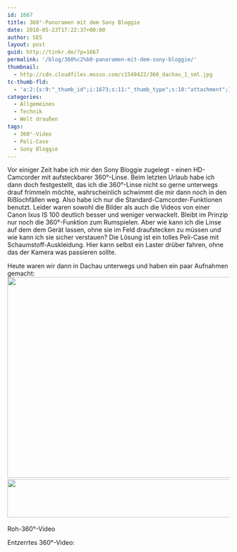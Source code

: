 ```yaml
---
id: 1667
title: 360°-Panoramen mit dem Sony Bloggie
date: 2010-05-23T17:22:37+00:00
author: SES
layout: post
guid: http://tinkr.de/?p=1667
permalink: '/blog/360%c2%b0-panoramen-mit-dem-sony-bloggie/'
thumbnail:
  - http://cdn.cloudfiles.mosso.com/c1549422/360_dachau_1_sml.jpg
tc-thumb-fld:
  - 'a:2:{s:9:"_thumb_id";i:1673;s:11:"_thumb_type";s:10:"attachment";}'
categories:
  - Allgemeines
  - Technik
  - Welt draußen
tags:
  - 360°-Video
  - Peli-Case
  - Sony Bloggie
---
```

Vor einiger Zeit habe ich mir den Sony Bloggie zugelegt - einen HD-Camcorder mit aufsteckbarer 360°-Linse.
Beim letzten Urlaub habe ich dann doch festgestellt, das ich die 360°-Linse nicht so gerne unterwegs drauf frimmeln möchte, wahrscheinlich schwimmt die mir dann noch in den Rißlochfällen weg.
Also habe ich nur die Standard-Camcorder-Funktionen benutzt. Leider waren sowohl die Bilder als auch die Videos von einer Canon Ixus IS 100 deutlich besser und weniger verwackelt. Bleibt im Prinzip nur noch die 360°-Funktion zum Rumspielen. Aber wie kann ich die Linse auf dem dem Gerät lassen, ohne sie im Feld draufstecken zu müssen und wie kann ich sie sicher verstauen?
Die Lösung ist ein tolles Peli-Case mit Schaumstoff-Auskleidung. Hier kann selbst ein Laster drüber fahren, ohne das der Kamera was passieren sollte.

Heute waren wir dann in Dachau unterwegs und haben ein paar Aufnahmen gemacht:
<img loading="lazy" src="/assets/2010/05/360_dachau_1.jpg" alt="" title="360° Panorama - Dachau Altstadt" width="606" height="455" class="alignnone size-full wp-image-1670" srcset="/assets/2010/05/360_dachau_1.jpg 606w, /assets/2010/05/360_dachau_1-300x225.jpg 300w" sizes="(max-width: 606px) 100vw, 606px" />
[<img loading="lazy" src="/assets/2010/05/360_dachau_2.jpg" alt="" title="360° Panorama - Dachau Altstadt entzerrt" width="606" height="87" class="alignnone size-full wp-image-1672" srcset="/assets/2010/05/360_dachau_2.jpg 606w, /assets/2010/05/360_dachau_2-300x43.jpg 300w" sizes="(max-width: 606px) 100vw, 606px" />](/assets/2010/05/360_dachau_2_gross.jpg)

Roh-360°-Video


Entzerrtes 360°-Video:
